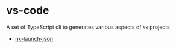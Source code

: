 # vs-code

A set of TypeScript cli to generates various aspects of `Nx` projects

- [nx-launch-json](./nx-launch-json/cli.ts)